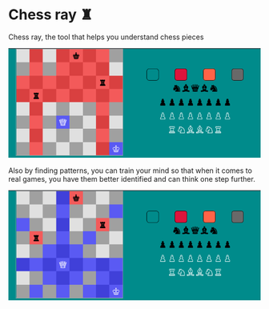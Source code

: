 # Chess ray ♜

Chess ray, the tool that helps you understand chess pieces

![Rook pattern](/img/range.png)

Also by finding patterns, you can train your mind so that when it comes to real games, you have them better identified and can think one step further.

![Rook pattern](/img/patterns.png)

